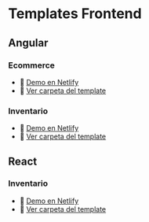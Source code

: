 # Templates Frontend

## Angular

### Ecommerce
- 🔗 [Demo en Netlify](https://angular-ecommerce-demo.netlify.app)
- 📁 [Ver carpeta del template](./angular/ecommerce)

### Inventario
- 🔗 [Demo en Netlify](https://angular-inventario.netlify.app)
- 📁 [Ver carpeta del template](./angular/inventario)

## React

### Inventario
- 🔗 [Demo en Netlify](https://react-inventario.netlify.app)
- 📁 [Ver carpeta del template](./react/inventario)
